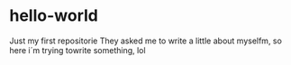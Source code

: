 # hello-world
Just my first repositorie
They asked me to write a little about myselfm, so here i´m trying towrite something, lol
